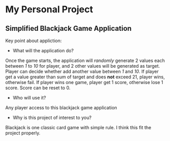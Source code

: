 # My Personal Project

## Simplified Blackjack Game Application

Key point about appliction:
- What will the application do? 

Once the game starts, the application will *randomly* generate 2 values each between *1* to *10* for player, and 2 other
values will be generated as target. Player can decide whether add another value between *1* and *10*. If player get a
value greater than sum of target and does **not** exceed 21, player wins, otherwise fail. If player wins one game,
player get 1 score, otherwise lose 1 score. Score can be reset to 0.

- Who will use it?

Any player access to this blackjack game application

- Why is this project of interest to you?

Blackjack is one classic card game with simple rule. I think this fit the project properly.